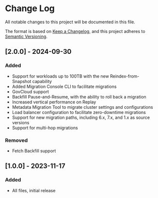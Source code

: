 # Change Log

All notable changes to this project will be documented in this file.

The format is based on [Keep a Changelog](https://keepachangelog.com/en/1.0.0/),
and this project adheres to [Semantic Versioning](https://semver.org/spec/v2.0.0.html).
## [2.0.0] - 2024-09-30

### Added
 - Support for workloads up to 100TB with the new Reindex-from-Snapshot capability
 - Added Migration Console CLI to facilitate migrations
 - GovCloud support
 - Backfill Pause-and-Resume, with the ability to roll back a migration
 - Increased vertical performance on Replay
 - Metadata Migration Tool to migrate cluster settings and configurations
 - Load balancer configuration to facilitate zero-downtime migrations
 - Support for new migration paths, including 6.x, 7.x, and 1.x as source versions
 - Support for multi-hop migrations

### Removed
 - Fetch Backfill support

## [1.0.0] - 2023-11-17

### Added

- All files, initial release

